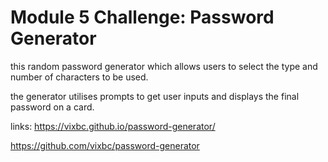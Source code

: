 # Module 5 Challenge: Password Generator

this random password generator which allows users to select the type and number of characters to be used.

the generator utilises prompts to get user inputs and displays the final password on a card.

links:
https://vixbc.github.io/password-generator/

https://github.com/vixbc/password-generator